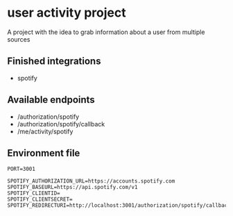 # user activity project

A project with the idea to grab information about a user from multiple sources

## Finished integrations

- spotify

## Available endpoints

- /authorization/spotify
- /authorization/spotify/callback
- /me/activity/spotify

## Environment file

```
PORT=3001

SPOTIFY_AUTHORIZATION_URL=https://accounts.spotify.com
SPOTIFY_BASEURL=https://api.spotify.com/v1
SPOTIFY_CLIENTID=
SPOTIFY_CLIENTSECRET=
SPOTIFY_REDIRECTURI=http://localhost:3001/authorization/spotify/callback
```
